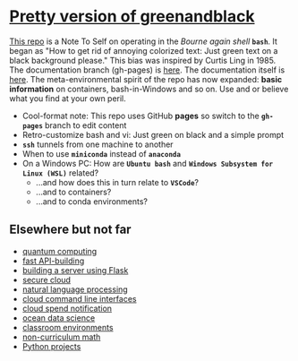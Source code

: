 # [Pretty version of greenandblack](https://robfatland.github.io/greenandblack/)

[This repo](https://github.com/robfatland/greenandblack/tree/main)
is a Note To Self on operating in the *Bourne again shell* **`bash`**. 
It began as "How to get rid of annoying colorized text: Just green text on a black background please."
This bias was inspired by Curtis Ling in 1985. The documentation branch (gh-pages) is [here](https://github.com/robfatland/greenandblack/tree/gh-pages).
The documentation itself is [here](https://robfatland.github.io/greenandblack).
The meta-environmental spirit of the repo has now expanded: **basic information** on containers, bash-in-Windows and so on.
Use and or believe what you find at your own peril.


- Cool-format note: This repo uses GitHub **pages** so switch to the **`gh-pages`** branch to edit content
- Retro-customize bash and vi: Just green on black and a simple prompt
- **`ssh`** tunnels from one machine to another
- When to use **`miniconda`** instead of **`anaconda`**
- On a Windows PC: How are **`Ubuntu bash`** and **`Windows Subsystem for Linux (WSL)`** related?
    - ...and how does this in turn relate to **`VSCode`**?
    - ...and to containers?
    - ...and to conda environments?


## Elsewhere but not far

- [quantum computing](https://github.com/robfatland/quantum)
- [fast API-building](https://github.com/robfatland/zero2api)
- [building a server using Flask](https://github.com/robfatland/mocean)
- [secure cloud](https://github.com/robfatland/cloudsecurity)
- [natural language processing](https://github.com/robfatland/nlp)
- [cloud command line interfaces](https://github.com/robfatland/cli)
- [cloud spend notification](https://github.com/robfatland/costnotify)
- [ocean data science](https://github.com/robfatland/cloudsecurity)
- [classroom environments](https://github.com/robfatland/curriculum)
- [non-curriculum math](https://github.com/robfatland/othermathclub)
- [Python projects](https://github.com/robfatland/pythonbytes)
